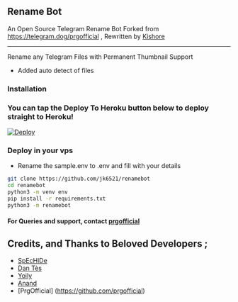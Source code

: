 ## Rename Bot 

An Open Source Telegram Rename Bot Forked from https://telegram.dog/prgofficial , Rewritten by [Kishore](https://t.me/kishoreee)

---
Rename any Telegram Files with Permanent Thumbnail Support

* Added auto detect of files


### Installation


### You can tap the Deploy To Heroku button below to deploy straight to Heroku!
[![Deploy](https://www.herokucdn.com/deploy/button.svg)](https://heroku.com/deploy?template=https://github.com/jk6521/renamebot)

### Deploy in your vps
* Rename the sample.env to .env and fill with your details

```sh
git clone https://github.com/jk6521/renamebot
cd renamebot
python3 -m venv env
pip install -r requirements.txt
python3 -m renamebot
```


#### For Queries and support, contact [prgofficial](https://t.me/blackbulls_support)

## Credits, and Thanks to Beloved Developers ;

* [SpEcHlDe](https://telegram.dog/SpEcHlDe) 
* [Dan Tès](https://telegram.dog/haskell) 
* [Yoily](https://telegram.dog/YoilyL)
* [Anand](https://telegram.dog/Anandpskerala)
* [PrgOfficial] (https://github.com/prgofficial)
